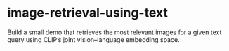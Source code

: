# image-retrieval-using-text
Build a small demo that retrieves the most relevant images for a given text query using CLIP’s joint vision–language embedding space.
